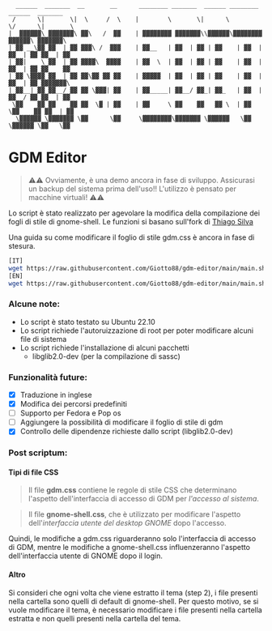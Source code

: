 ```
  ______  _______  __       __      ________ _______  ______ ________  ______  _______   
 /      \|       \|  \     /  \    |        \       \|      \        \/      \|       \  
|  ▓▓▓▓▓▓\ ▓▓▓▓▓▓▓\ ▓▓\   /  ▓▓    | ▓▓▓▓▓▓▓▓ ▓▓▓▓▓▓▓\\▓▓▓▓▓▓\▓▓▓▓▓▓▓▓  ▓▓▓▓▓▓\ ▓▓▓▓▓▓▓\ 
| ▓▓ __\▓▓ ▓▓  | ▓▓ ▓▓▓\ /  ▓▓▓    | ▓▓__   | ▓▓  | ▓▓ | ▓▓    | ▓▓  | ▓▓  | ▓▓ ▓▓__| ▓▓ 
| ▓▓|    \ ▓▓  | ▓▓ ▓▓▓▓\  ▓▓▓▓    | ▓▓  \  | ▓▓  | ▓▓ | ▓▓    | ▓▓  | ▓▓  | ▓▓ ▓▓    ▓▓ 
| ▓▓ \▓▓▓▓ ▓▓  | ▓▓ ▓▓\▓▓ ▓▓ ▓▓    | ▓▓▓▓▓  | ▓▓  | ▓▓ | ▓▓    | ▓▓  | ▓▓  | ▓▓ ▓▓▓▓▓▓▓\ 
| ▓▓__| ▓▓ ▓▓__/ ▓▓ ▓▓ \▓▓▓| ▓▓    | ▓▓_____| ▓▓__/ ▓▓_| ▓▓_   | ▓▓  | ▓▓__/ ▓▓ ▓▓  | ▓▓ 
 \▓▓    ▓▓ ▓▓    ▓▓ ▓▓  \▓ | ▓▓    | ▓▓     \ ▓▓    ▓▓   ▓▓ \  | ▓▓   \▓▓    ▓▓ ▓▓  | ▓▓ 
  \▓▓▓▓▓▓ \▓▓▓▓▓▓▓ \▓▓      \▓▓     \▓▓▓▓▓▓▓▓\▓▓▓▓▓▓▓ \▓▓▓▓▓▓   \▓▓    \▓▓▓▓▓▓ \▓▓   \▓▓ 
```
# GDM Editor

> ⚠⚠ Ovviamente, è una demo ancora in fase di sviluppo. Assicurasi un backup del sistema prima dell'uso!! L'utilizzo è pensato per macchine virtuali! ⚠⚠

Lo script è stato realizzato per agevolare la modifica della compilazione dei fogli di stile di gnome-shell.
Le funzioni si basano sull'fork di [Thiago Silva](https://github.com/thiggy01/change-gdm-background)

Una guida su come modificare il foglio di stile gdm.css è ancora in fase di stesura.

```bash
[IT]
wget https://raw.githubusercontent.com/Giotto88/gdm-editor/main/main.sh && bash main.sh
[EN]
wget https://raw.githubusercontent.com/Giotto88/gdm-editor/main/main.sh && bash main_en.sh
```

### Alcune note:
- Lo script è stato testato su Ubuntu 22.10
- Lo script richiede l'autoruizzazione di root per poter modificare alcuni file di sistema
- Lo script richiede l'installazione di alcuni pacchetti
    - libglib2.0-dev (per la compilazione di sassc)

### Funzionalità future:
- [x] Traduzione in inglese
- [x] Modifica dei percorsi predefiniti
- [ ] Supporto per Fedora e Pop os
- [ ] Aggiungere la possibilità di modificare il foglio di stile di gdm
- [x] Controllo delle dipendenze richieste dallo script (libglib2.0-dev)

### Post scriptum:
#### Tipi di file CSS
> Il file **gdm.css** contiene le regole di stile CSS che determinano l'aspetto dell'interfaccia di accesso di GDM per _l'accesso al sistema_.

> Il file **gnome-shell.css**, che è utilizzato per modificare l'aspetto dell'_interfaccia utente del desktop GNOME_ dopo l'accesso. 

Quindi, le modifiche a gdm.css riguarderanno solo l'interfaccia di accesso di GDM, mentre le modifiche a gnome-shell.css influenzeranno l'aspetto dell'interfaccia utente di GNOME dopo il login.

#### Altro
Si consideri che ogni volta che viene estratto il tema (step 2), i file presenti nella cartella sono quelli di default di gnome-shell. Per questo motivo, se si vuole modificare il tema, è necessario modificare i file presenti nella cartella estratta e non quelli presenti nella cartella del tema.